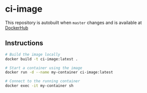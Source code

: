 # ci-image

This repository is autobuilt when `master` changes and is available at [DockerHub](https://hub.docker.com/r/openstax/ci-image)

## Instructions

```sh
# Build the image locally
docker build -t ci-image:latest .

# Start a container using the image
docker run -d --name my-container ci-image:latest

# Connect to the running container
docker exec -it my-container sh
```
